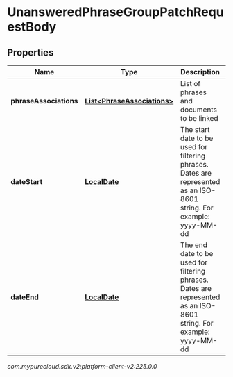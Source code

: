 # UnansweredPhraseGroupPatchRequestBody


## Properties

| Name | Type | Description | Notes |
| ------------ | ------------- | ------------- | ------------- |
| **phraseAssociations** | [**List&lt;PhraseAssociations&gt;**](PhraseAssociations) | List of phrases and documents to be linked |  |
| **dateStart** | [**LocalDate**](LocalDate) | The start date to be used for filtering phrases. Dates are represented as an ISO-8601 string. For example: yyyy-MM-dd |  [optional] |
| **dateEnd** | [**LocalDate**](LocalDate) | The end date to be used for filtering phrases. Dates are represented as an ISO-8601 string. For example: yyyy-MM-dd |  [optional] |




_com.mypurecloud.sdk.v2:platform-client-v2:225.0.0_

